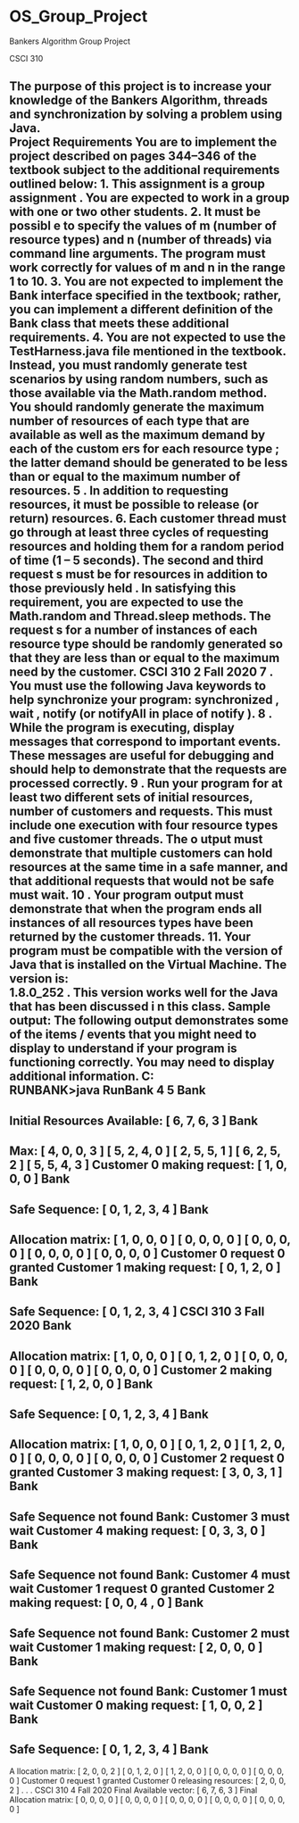 # OS_Group_Project
Bankers Algorithm Group Project 


CSCI 310


The purpose of this project is to increase your knowledge of the Bankers Algorithm, 
threads and synchronization by solving a problem using Java.  
Project Requirements
You are to 
implement the project described on pages 
344–346
of 
the textbook subject 
to the additional requirements outlined below:
1.
This assignment is a group assignment
.  You are expected to work in a group 
with one or two other students.
2.
It must be possibl
e to specify the values of 
m
(number of resource types) and 
n
(number of threads) via command line arguments.  The program must work 
correctly for values of m and n in the range 1 to 10.
3.
You are not expected to implement the Bank interface specified in
the textbook; 
rather, you can implement a different definition of the Bank class that meets 
these additional requirements.
4.
You are not expected to use the TestHarness.java file mentioned in the textbook.  
Instead, you 
must
randomly generate test scenarios by using random numbers, such as 
those available via the Math.random method.  You should randomly generate the 
maximum number of resources of each type that are available as well as the 
maximum demand by each of the custom
ers
for each resource type
; the latter demand 
should be generated to be less than or equal to the maximum number of resources.
5
.
In addition to requesting resources, it must be possible to release (or return) 
resources.
6.
Each customer thread must go 
through at least 
three
cycles of requesting 
resources and holding them for a random period of time (1 
–
5 seconds).  The 
second
and third
request
s
must
be for resources in addition to those 
previously 
held
.  In satisfying this requirement, you are expected
to use the Math.random 
and Thread.sleep methods.
The request
s
for 
a
number of instances of 
each 
resource type should be randomly generated so that 
they
are
less than or equal to 
the maximum 
need
by
the customer.
CSCI 310
2
Fall
2020
7
.
You must use the following Java 
keywords to help synchronize your program:
synchronized
, 
wait
, 
notify
(or 
notifyAll
in place of 
notify
).
8
.
While the program is executing, display messages that correspond to important 
events.  These messages are useful for debugging and should help to
demonstrate 
that the requests are processed correctly.
9
.
Run your program for at least two different sets of initial resources, number of 
customers
and requests.  This must include one execution with four resource 
types and five customer threads.  The o
utput must demonstrate that multiple 
customers can hold resources at the same time in a safe manner, and that 
additional requests that would not be safe must wait.
10
.
Your program output must demonstrate that when the program ends all instances 
of all 
resources types have been returned by the customer threads.
11.
Your program must be compatible with the version of Java that is installed on the 
Virtual Machine.  The version is:  
1.8.0_252
.  This version works well for the 
Java that has been discussed i
n this class.
Sample output:
The following output demonstrates some of the items / events that you might need to 
display to understand if your program is functioning correctly.  You may need to display 
additional information.
C:
\
RUNBANK>java RunBank 4 
5
Bank 
-
Initial Resources Available:
[ 6, 7, 6, 3 ]
Bank 
-
Max:
[ 4, 0, 0, 3 ]
[ 5, 2, 4, 0 ]
[ 2, 5, 5, 1 ]
[ 6, 2, 5, 2 ]
[ 5, 5, 4, 3 ]
Customer 0 making request:
[ 1, 0, 0, 0 ]
Bank 
-
Safe Sequence:
[ 0, 1, 2, 3, 4 ]
Bank 
-
Allocation matrix:
[ 1, 0, 0, 0 ]
[ 0, 0, 0, 0 ]
[ 0, 0, 0, 0 ]
[ 0, 0, 0, 0 ]
[ 0, 0, 0, 0 ]
Customer 0 request 0 granted
Customer 1 making request:
[ 0, 1, 2, 0 ]
Bank 
-
Safe Sequence:
[ 0, 1, 2, 3, 4 ]
CSCI 310
3
Fall
2020
Bank 
-
Allocation matrix:
[ 1, 0, 0, 0 ]
[ 0, 1, 2, 0 ]
[ 0, 0, 0, 0 ]
[ 0, 0, 0, 0 ]
[ 0, 0, 0, 0 ]
Customer 2 making request:
[ 1, 2, 0, 0 ]
Bank 
-
Safe Sequence:
[ 0, 1, 2, 3, 4 ]
Bank 
-
Allocation matrix:
[ 1, 0, 0, 0 ]
[ 0, 1, 2, 0 ]
[ 1, 2, 0, 0 ]
[ 0, 0, 0, 0 ]
[ 0, 0, 0, 0 ]
Customer 2 request 0 granted
Customer 3 
making request:
[ 3, 0, 3, 1 ]
Bank 
-
Safe Sequence not found
Bank:  Customer 3 must wait
Customer 4 making request:
[ 0, 3, 3, 0 ]
Bank 
-
Safe Sequence not found
Bank:  Customer 4 must wait
Customer 1 request 0 granted
Customer 2 making request:
[ 0, 0, 4
, 0 ]
Bank 
-
Safe Sequence not found
Bank:  Customer 2 must wait
Customer 1 making request:
[ 2, 0, 0, 0 ]
Bank 
-
Safe Sequence not found
Bank:  Customer 1 must wait
Customer 0 making request:
[ 1, 0, 0, 2 ]
Bank 
-
Safe Sequence:
[ 0, 1, 2, 3, 4 ]
Bank 
-
A
llocation matrix:
[ 2, 0, 0, 2 ]
[ 0, 1, 2, 0 ]
[ 1, 2, 0, 0 ]
[ 0, 0, 0, 0 ]
[ 0, 0, 0, 0 ]
Customer 0 request 1 granted
Customer 0 releasing resources:
[ 2, 0, 0, 2 ]
<Requests of waiting customers may be retried>
.
.
.
CSCI 310
4
Fall
2020
Final Available vector:
[ 6, 7, 6, 3 ]
Final Allocation matrix:
[ 0, 0, 0, 0 ]
[ 0, 0, 0, 0 ]
[ 0, 0, 0, 0 ]
[ 0, 0, 0, 0 ]
[ 0, 0, 0, 0 ]
